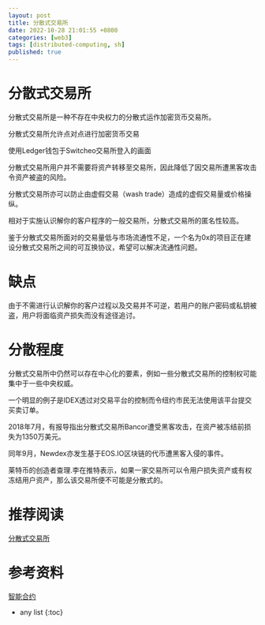 ```yaml
---
layout: post
title: 分散式交易所
date: 2022-10-28 21:01:55 +0800
categories: [web3]
tags: [distributed-computing, sh]
published: true
---
```


# 分散式交易所

分散式交易所是一种不存在中央权力的分散式运作加密货币交易所。

分散式交易所允许点对点进行加密货币交易

使用Ledger钱包于Switcheo交易所登入的画面

分散式交易所用户并不需要将资产转移至交易所，因此降低了因交易所遭黑客攻击令资产被盗的风险。

分散式交易所亦可以防止由虚假交易（wash trade）造成的虚假交易量或价格操纵。

相对于实施认识解你的客户程序的一般交易所，分散式交易所的匿名性较高。

鉴于分散式交易所面对的交易量低与市场流通性不足，一个名为0x的项目正在建设分散式交易所之间的可互换协议，希望可以解决流通性问题。

# 缺点

由于不需进行认识解你的客户过程以及交易并不可逆，若用户的账户密码或私钥被盗，用户将面临资产损失而没有途径追讨。

# 分散程度

分散式交易所中仍然可以存在中心化的要素，例如一些分散式交易所的控制权可能集中于一些中央权威。

一个明显的例子是IDEX透过对交易平台的控制而令纽约市民无法使用该平台提交买卖订单。

2018年7月，有报导指出分散式交易所Bancor遭受黑客攻击，在资产被冻结前损失为1350万美元。

同年9月，Newdex亦发生基于EOS.IO区块链的代币遭黑客入侵的事件。

莱特币的创造者查理.李在推特表示，如果一家交易所可以令用户损失资产或有权冻结用户资产，那么该交易所便不可能是分散式的。

# 推荐阅读

[分散式交易所](https://houbb.github.io/2020/01/23/data-struct-learn-03-dag)

# 参考资料

[智能合约](https://zh.wikipedia.org/zh-cn/%E6%99%BA%E8%83%BD%E5%90%88%E7%BA%A6)

* any list
{:toc}